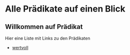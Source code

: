 # Alle Prädikate auf einen Blick

## Willkommen auf Prädikat

Hier eine Liste mit Links zu den Prädikaten

- [wertvoll](/wertvoll)
